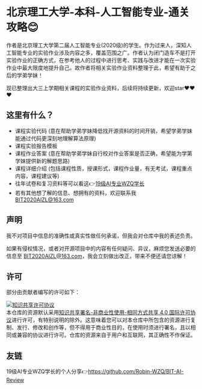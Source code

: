 # 北京理工大学-本科-人工智能专业-通关攻略😊

作者是北京理工大学第二届人工智能专业(2020级)的学生。作为过来人，深知人工智能专业的实验作业涉及内容之多，覆盖范围之广。作者认为闭门造车不是打开实验作业的正确方式，在参考他人的过程中进行思考、实践与改进才能在一次实验作业中最大限度地提升自己。故作者将相关实验作业资料整理于此，希望有助于之后的学弟学妹！

现已整理出大三上学期相关课程的实验作业资料，后续将持续更新，欢迎star❤️❤️❤️

## 这里有什么？
- 课程实验代码 (意在帮助学弟学妹降低找开源资料的时间开销，希望学弟学妹能通过代码更深刻地理解算法原理)
- 课程实验报告模板
- 课程作业答案 (意在帮助学弟学妹自行校对作业答案是否正确，希望能为学第学妹提供新的解题思路)
- 课程详细介绍 (包括课程性质，授课形式，课程作业量，有无考试，课程重点内容，课程建议等)
- 往年试卷和复习资料等可以看这👉[19级AI专业WZQ学长](https://github.com/Robin-WZQ/BIT-AI-Review)
- 若有其他想了解的信息、想拥有的资料，欢迎联系我 BIT2020AIZL@163.com

## 声明
我不对项目中信息的准确性或真实性做任何承诺，但我会对仓库中我的表述负责。

如果有侵权情况，或者对开源项目中的内容有任何疑问、异议，麻烦您发送必要的信息至 BIT2020AIZL@163.com，我会立刻做出改正，带来不便还请您谅解！

## 许可
部分由贡献者编写的许可如下：

<a rel="license" href="http://creativecommons.org/licenses/by-nc-sa/4.0/"><img alt="知识共享许可协议" style="border-width:0" src="https://i.creativecommons.org/l/by-nc-sa/4.0/88x31.png" /></a><br />本仓库的资源默认采用<a rel="license" href="http://creativecommons.org/licenses/by-nc-sa/4.0/deed.zh">知识共享署名-非商业性使用-相同方式共享 4.0 国际许可协议</a>进行许可，有特别说明的除外。这意味着您可以对本仓库中所包含的资源进行复制、发行、修改和创作等，但不得用于商业性目的，在使用时须进行署名，且以相同或兼容的协议进行许可。仓库的资源来自于用户和互联网，其正确性不作保证。

## 友链
19级AI专业WZQ学长的个人分享👉https://github.com/Robin-WZQ/BIT-AI-Review

